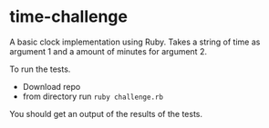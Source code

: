 # time-challenge

A basic clock implementation using Ruby. Takes a string of time as argument 1 and a amount of minutes for argument 2.

To run the tests.

- Download repo
- from directory run `ruby challenge.rb`

You should get an output of the results of the tests.